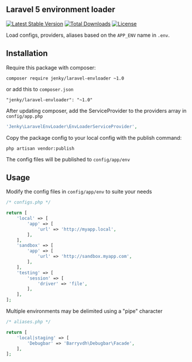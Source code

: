 ## Laravel 5 environment loader

[![Latest Stable Version](https://poser.pugx.org/jenky/laravel-envloader/v/stable.svg)](https://packagist.org/packages/jenky/laravel-envloader) 
[![Total Downloads](https://poser.pugx.org/jenky/laravel-envloader/d/total.svg)](https://packagist.org/packages/jenky/laravel-envloader) 
[![License](https://poser.pugx.org/jenky/laravel-envloader/license.svg)](https://packagist.org/packages/jenky/laravel-envloader)

Load configs, providers, aliases based on the `APP_ENV` name in `.env`.

## Installation
Require this package with composer:

```
composer require jenky/laravel-envloader ~1.0
```

or add this to `composer.json`

```
"jenky/laravel-envloader": "~1.0"
```

After updating composer, add the ServiceProvider to the providers array in `config/app.php`
```php
'Jenky\LaravelEnvLoader\EnvLoaderServiceProvider',
```

Copy the package config to your local config with the publish command:

```
php artisan vendor:publish
```
The config files will be published to `config/app/env`

## Usage

Modify the config files in `config/app/env` to suite your needs
```php
/* configs.php */

return [
	'local' => [
		'app' => [
			'url' => 'http://myapp.local',
		],
	],
	'sandbox' => [
		'app' => [
			'url' => 'http://sandbox.myapp.com',
		],
	],
	'testing' => [
		'session' => [
			'driver' => 'file',
		],
	],
];
```

Multiple environments may be delimited using a "pipe" character
```php
/* aliases.php */

return [
	'local|staging' => [
		'Debugbar' => 'Barryvdh\Debugbar\Facade',
	],
];
```
